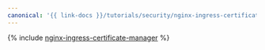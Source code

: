 ```yaml
---
canonical: '{{ link-docs }}/tutorials/security/nginx-ingress-certificate-manager'
---
```


{% include [nginx-ingress-certificate-manager](../../../_tutorials/containers/nginx-ingress-certificate-manager.md) %}